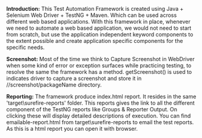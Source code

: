 **Introduction:**
This Test Automation Framework is created using Java + Selenium Web Driver + TestNG + Maven. Which can be used across different web based applications. With this framework in place, whenever we need to automate a web based application, we would not need to start from scratch, but use the application independent keyword components to the extent possible and create application specific components for the specific needs.

**Screenshot:**
Most of the time we think to Capture Screenshot in WebDriver when some kind of error or exception surfaces while practicing testing, to resolve the same the framework has a method.
getScreenshot() is used to indicates driver to capture a screenshot and store it in //screenshot/packageName directory.

**Reporting:**
The framework produce index.html report. It resides in the same 'target\surefire-reports' folder. This reports gives the link to all the different component of the TestNG reports like Groups & Reporter Output. On clicking these will display detailed descriptions of execution.
You can find emailable-report.html from target\surefire-reports to email the test reports. As this is a html report you can open it with browser.
